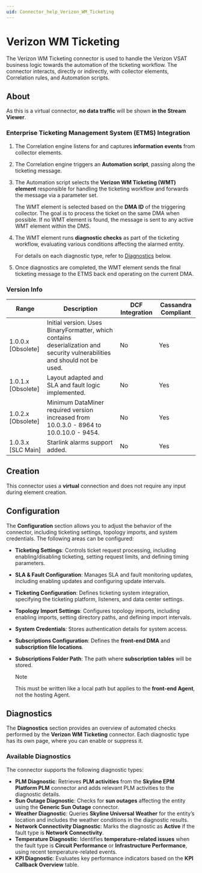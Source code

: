 ```yaml
---
uid: Connector_help_Verizon_WM_Ticketing
---
```


# Verizon WM Ticketing

The Verizon WM Ticketing connector is used to handle the Verizon VSAT business logic towards the automation of the ticketing workflow. The connector interacts, directly or indirectly, with collector elements, Correlation rules, and Automation scripts.

## About

As this is a virtual connector, **no data traffic** will be shown **in the Stream Viewer**.

### Enterprise Ticketing Management System (ETMS) Integration

1. The Correlation engine listens for and captures **information events** from collector elements.

1. The Correlation engine triggers an **Automation script**, passing along the ticketing message.

1. The Automation script selects the **Verizon WM Ticketing (WMT) element** responsible for handling the ticketing workflow and forwards the message via a parameter set.

   The WMT element is selected based on the **DMA ID** of the triggering collector. The goal is to process the ticket on the same DMA when possible. If no WMT element is found, the message is sent to any active WMT element within the DMS.

1. The WMT element runs **diagnostic checks** as part of the ticketing workflow, evaluating various conditions affecting the alarmed entity.

   For details on each diagnostic type, refer to [Diagnostics](#diagnostics) below.

1. Once diagnostics are completed, the WMT element sends the final ticketing message to the ETMS back end operating on the current DMA.

### Version Info

| Range | Description | DCF Integration | Cassandra Compliant |
|--|--|--|--|
| 1.0.0.x [Obsolete] | Initial version. Uses BinaryFormatter, which contains deserialization and security vulnerabilities and should not be used. | No | Yes |
| 1.0.1.x [Obsolete] | Layout adapted and SLA and fault logic implemented. | No | Yes |
| 1.0.2.x [Obsolete] | Minimum DataMiner required version increased from 10.0.3.0 - 8964 to 10.0.10.0 - 9454. | No | Yes |
| 1.0.3.x [SLC Main]| Starlink alarms support added. | No | Yes |

## Creation

This connector uses a **virtual** connection and does not require any input during element creation.

## Configuration

The **Configuration** section allows you to adjust the behavior of the connector, including ticketing settings, topology imports, and system credentials. The following areas can be configured:

- **Ticketing Settings**: Controls ticket request processing, including enabling/disabling ticketing, setting request limits, and defining timing parameters.

- **SLA & Fault Configuration**: Manages SLA and fault monitoring updates, including enabling updates and configuring update intervals.

- **Ticketing Configuration**: Defines ticketing system integration, specifying the ticketing platform, listeners, and data center settings.

- **Topology Import Settings**: Configures topology imports, including enabling imports, setting directory paths, and defining import intervals.

- **System Credentials**: Stores authentication details for system access.

- **Subscriptions Configuration**: Defines the **front-end DMA** and **subscription file locations**.

- **Subscriptions Folder Path**: The path where **subscription tables** will be stored.

  > [!NOTE]
  > This must be written like a local path but applies to the **front-end Agent**, not the hosting Agent.

## Diagnostics

The **Diagnostics** section provides an overview of automated checks performed by the **Verizon WM Ticketing** connector. Each diagnostic type has its own page, where you can enable or suppress it.

### Available Diagnostics

The connector supports the following diagnostic types:

- **PLM Diagnostic**: Retrieves **PLM activities** from the **Skyline EPM Platform PLM** connector and adds relevant PLM activities to the diagnostic details.
- **Sun Outage Diagnostic**: Checks for **sun outages** affecting the entity using the **Generic Sun Outage** connector.
- **Weather Diagnostic**: Queries **Skyline Universal Weather** for the entity’s location and includes the weather conditions in the diagnostic results.
- **Network Connectivity Diagnostic**: Marks the diagnostic as **Active** if the fault type is **Network Connectivity**.
- **Temperature Diagnostic**: Identifies **temperature-related issues** when the fault type is **Circuit Performance** or **Infrastructure Performance**, using recent temperature-related events.
- **KPI Diagnostic**: Evaluates key performance indicators based on the **KPI Callback Overview** table.
